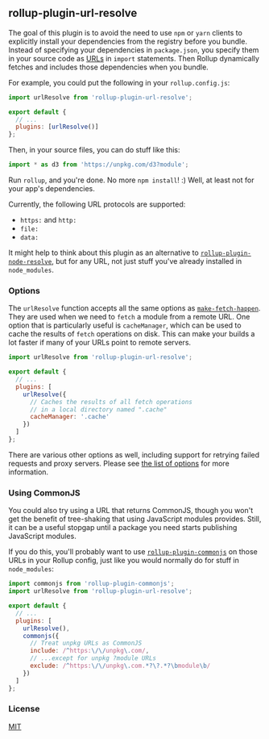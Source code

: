 ## rollup-plugin-url-resolve

The goal of this plugin is to avoid the need to use `npm` or `yarn` clients to explicitly install your dependencies from the registry before you bundle. Instead of specifying your dependencies in `package.json`, you specify them in your source code as [URLs](https://url.spec.whatwg.org/#absolute-url-with-fragment-string) in `import` statements. Then Rollup dynamically fetches and includes those dependencies when you bundle.

For example, you could put the following in your `rollup.config.js`:

```js
import urlResolve from 'rollup-plugin-url-resolve';

export default {
  // ...
  plugins: [urlResolve()]
};
```

Then, in your source files, you can do stuff like this:

```js
import * as d3 from 'https://unpkg.com/d3?module';
```

Run `rollup`, and you're done. No more `npm install`! :) Well, at least not for your app's dependencies.

Currently, the following URL protocols are supported:

- `https:` and `http:`
- `file:`
- `data:`

It might help to think about this plugin as an alternative to [`rollup-plugin-node-resolve`](https://www.npmjs.com/package/rollup-plugin-node-resolve), but for any URL, not just stuff you've already installed in `node_modules`.

### Options

The `urlResolve` function accepts all the same options as [`make-fetch-happen`](https://www.npmjs.com/package/make-fetch-happen). They are used when we need to `fetch` a module from a remote URL. One option that is particularly useful is `cacheManager`, which can be used to cache the results of `fetch` operations on disk. This can make your builds a lot faster if many of your URLs point to remote servers.

```js
import urlResolve from 'rollup-plugin-url-resolve';

export default {
  // ...
  plugins: [
    urlResolve({
      // Caches the results of all fetch operations
      // in a local directory named ".cache"
      cacheManager: '.cache'
    })
  ]
};
```

There are various other options as well, including support for retrying failed requests and proxy servers. Please see [the list of options](https://www.npmjs.com/package/make-fetch-happen#extra-options) for more information.

### Using CommonJS

You could also try using a URL that returns CommonJS, though you won't get the benefit of tree-shaking that using JavaScript modules provides. Still, it can be a useful stopgap until a package you need starts publishing JavaScript modules.

If you do this, you'll probably want to use [`rollup-plugin-commonjs`](https://www.npmjs.com/package/rollup-plugin-commonjs) on those URLs in your Rollup config, just like you would normally do for stuff in `node_modules`:

```js
import commonjs from 'rollup-plugin-commonjs';
import urlResolve from 'rollup-plugin-url-resolve';

export default {
  // ...
  plugins: [
    urlResolve(),
    commonjs({
      // Treat unpkg URLs as CommonJS
      include: /^https:\/\/unpkg\.com/,
      // ...except for unpkg ?module URLs
      exclude: /^https:\/\/unpkg\.com.*?\?.*?\bmodule\b/
    })
  ]
};
```

### License

[MIT](./LICENSE)

